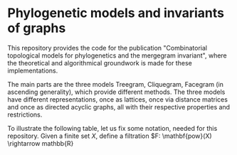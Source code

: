 # Phylogenetic models and invariants of graphs
 This repository provides the code for the publication "Combinatorial topological models for phylogenetics and the mergegram invariant", where the theoretical and algorithmical groundwork is made for these implementations. 

The main parts are the three models Treegram, Cliquegram, Facegram (in ascending generality), which provide different methods. The three models have different representations, once as lattices, once via distance matrices and once as directed acyclic graphs, all with their respective properties and restrictions. 

To illustrate the following table, let us fix some notation, needed for this repository. Given a finite set $X$, define a filtration $F: \mathbf{pow}(X) \rightarrow mathbb{R}